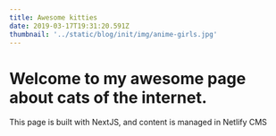 ```yaml
---
title: Awesome kitties
date: 2019-03-17T19:31:20.591Z
thumbnail: '../static/blog/init/img/anime-girls.jpg'
---
```

# Welcome to my awesome page about cats of the internet. 
This page is built with NextJS, and content is managed in Netlify CMS